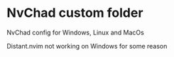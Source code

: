 # NvChad custom folder

NvChad config for Windows, Linux and MacOs

Distant.nvim not working on Windows for some reason
